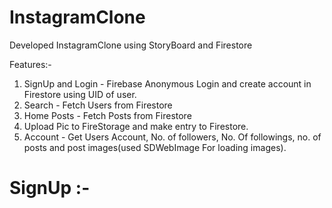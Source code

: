 # InstagramClone
Developed InstagramClone using StoryBoard and Firestore

Features:-
1. SignUp and Login - Firebase Anonymous Login and create account in Firestore using UID of user.
2. Search - Fetch Users from Firestore
3. Home Posts - Fetch Posts from Firestore
4. Upload Pic to FireStorage and make entry to Firestore.
5. Account - Get Users Account, No. of followers, No. Of followings, no. of posts and post images(used SDWebImage For loading images).

# SignUp :-

